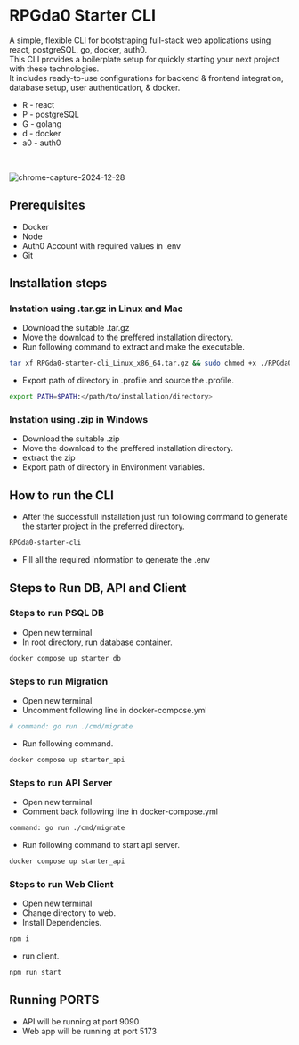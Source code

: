 # RPGda0 Starter CLI

A simple, flexible CLI for bootstraping full-stack web applications using react, postgreSQL, go, docker, auth0. <br/>
This CLI provides a boilerplate setup for quickly starting your next project with these technologies. <br/>
It includes ready-to-use configurations for backend &amp; frontend integration, database setup, user authentication, &amp; docker.
- R - react
- P - postgreSQL
- G - golang
- d - docker
- a0 - auth0
<br/>

![chrome-capture-2024-12-28](https://github.com/user-attachments/assets/3806750c-780e-4db3-907f-7d4380ce4519)

## Prerequisites
- Docker
- Node
- Auth0 Account with required values in .env
- Git

## Installation steps

### Instation using .tar.gz in Linux and Mac
- Download the suitable .tar.gz
- Move the download to the preffered installation directory.
- Run following command to extract and make the executable.
```bash
tar xf RPGda0-starter-cli_Linux_x86_64.tar.gz && sudo chmod +x ./RPGda0-starter-cli
```
- Export path of directory in .profile and source the .profile.
```bash
export PATH=$PATH:</path/to/installation/directory>
```
### Instation using .zip in Windows
- Download the suitable .zip
- Move the download to the preffered installation directory.
- extract the zip
- Export path of directory in Environment variables.

## How to run the CLI
- After the successfull installation just run following command to generate the starter project in the preferred directory.
 ```bash
RPGda0-starter-cli
```
- Fill all the required information to generate the .env

## Steps to Run DB, API and Client

### Steps to run PSQL DB
- Open new terminal
- In root directory, run database container.
```bash
docker compose up starter_db
```

### Steps to run Migration
- Open new terminal
- Uncomment following line in docker-compose.yml
```bash
# command: go run ./cmd/migrate
```
- Run following command.
```bash
docker compose up starter_api
```

### Steps to run API Server
- Open new terminal
- Comment back following line in docker-compose.yml
```bash
command: go run ./cmd/migrate
```
- Run following command to start api server.
```bash
docker compose up starter_api
```

### Steps to run Web Client
- Open new terminal
- Change directory to web.
- Install Dependencies.
```bash
npm i
```
- run client.
```bash
npm run start
```

## Running PORTS
- API will be running at port 9090
- Web app will be running at port 5173
